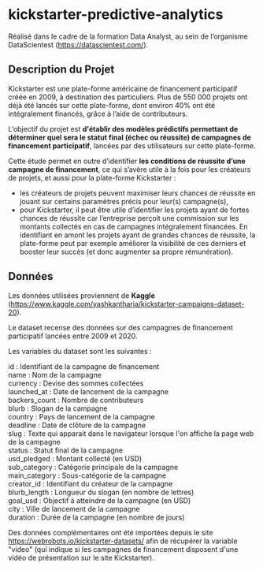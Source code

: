 # kickstarter-predictive-analytics

Réalisé dans le cadre de la formation Data Analyst, au sein de l’organisme DataScientest (https://datascientest.com/).

## Description du Projet

Kickstarter est une plate-forme américaine de financement participatif créée en 2009, à destination des particuliers. Plus de 550 000 projets ont déjà été lancés sur cette plate-forme, dont environ 40% ont été intégralement financés, grâce à l’aide de contributeurs.

L’objectif du projet est **d'établir des modèles prédictifs permettant de déterminer quel sera le statut final (échec ou réussite) de campagnes de financement participatif**, lancées par des utilisateurs sur cette plate-forme.

Cette étude permet en outre d’identifier **les conditions de réussite d’une campagne de financement**, ce qui s’avère utile à la fois pour les créateurs de projets, et aussi pour la plate-forme Kickstarter :
- les créateurs de projets peuvent maximiser leurs chances de réussite en jouant sur certains paramètres précis pour leur(s) campagne(s),
- pour Kickstarter, il peut être utile d’identifier les projets ayant de fortes chances de réussite car l’entreprise perçoit une commission sur les montants collectés en cas de campagnes intégralement financées. 
En identifiant en amont les projets ayant de grandes chances de réussite, la plate-forme peut par exemple améliorer la visibilité de ces derniers et booster leur succès (et donc augmenter sa propre rémunération).

## Données

Les données utilisées proviennent de **Kaggle** (https://www.kaggle.com/yashkantharia/kickstarter-campaigns-dataset-20).

Le dataset recense des données sur des campagnes de financement participatif lancées entre 2009 et 2020. 

Les variables du dataset sont les suivantes :

id : 			Identifiant de la campagne de financement  
name :			Nom de la campagne  
currency : 		Devise des sommes collectées   
launched_at : 		Date de lancement de la campagne  
backers_count : 	Nombre de contributeurs  
blurb : 			Slogan de la campagne  
country :		Pays de lancement de la campagne  
deadline : 		Date de clôture de la campagne  
slug : 			Texte qui apparait dans le navigateur lorsque l'on affiche la page web de la campagne  
status : 			Statut final de la campagne  
usd_pledged : 		Montant collecté (en USD)  
sub_category : 		Catégorie principale de la campagne  
main_category : 	Sous-catégorie de la campagne  
creator_id : 		Identifiant du créateur de la campagne  
blurb_length : 		Longueur du slogan (en nombre de lettres)  
goal_usd : 		Objectif à atteindre de la campagne (en USD)  
city : 			Ville de lancement de la campagne  
duration :		Durée de la campagne (en nombre de jours)  

Des données complémentaires ont été importées depuis le site https://webrobots.io/kickstarter-datasets/ afin de récupérer la variable "video" (qui indique si les campagnes  de financement disposent d'une vidéo de présentation sur le site Kickstarter).
